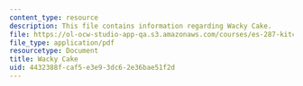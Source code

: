 ```yaml
---
content_type: resource
description: This file contains information regarding Wacky Cake.
file: https://ol-ocw-studio-app-qa.s3.amazonaws.com/courses/es-287-kitchen-chemistry-spring-2009/4432388fcaf5e3e93dc62e36bae51f2d_MITES_287S09_read12.pdf
file_type: application/pdf
resourcetype: Document
title: Wacky Cake
uid: 4432388f-caf5-e3e9-3dc6-2e36bae51f2d
---
```

